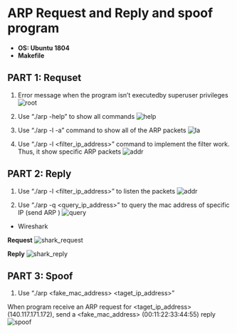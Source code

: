 # ARP Request and Reply and spoof program
- **OS: Ubuntu 1804**
- **Makefile**

## PART 1: Requset
1. Error message when the program isn’t executedby superuser privileges
![root](https://user-images.githubusercontent.com/75157669/117762602-10970480-b25c-11eb-95e9-ff9ea4c8c429.png)

2. Use “./arp -help” to show all commands
![help](https://user-images.githubusercontent.com/75157669/117762980-a0d54980-b25c-11eb-83f5-395ad3bb02cf.png)

3. Use “./arp -l -a” command to show all of the ARP packets
![la](https://user-images.githubusercontent.com/75157669/117763038-b5b1dd00-b25c-11eb-9fb5-3c15f524f106.png)

4. Use “./arp -l <filter_ip_address>” command to implement the filter work. Thus, it show specific ARP packets
![addr](https://user-images.githubusercontent.com/75157669/117763086-cc583400-b25c-11eb-9d8b-a4be5ee07501.png)

## PART 2: Reply
1. Use “./arp -l <filter_ip_address>” to listen the packets
![addr](https://user-images.githubusercontent.com/75157669/117764147-987e0e00-b25e-11eb-885c-99858874b68b.png)

2. Use “./arp -q <query_ip_address>” to query the mac address of specific IP (send ARP )
![query](https://user-images.githubusercontent.com/75157669/117764197-ad5aa180-b25e-11eb-8515-9a323d28ae08.png)

- Wireshark

**Request**
![shark_request](https://user-images.githubusercontent.com/75157669/117764388-f90d4b00-b25e-11eb-85c6-c107bf38682d.png)

**Reply**
![shark_reply](https://user-images.githubusercontent.com/75157669/117764407-ff9bc280-b25e-11eb-8540-9e79291dfeae.png)

## PART 3: Spoof
1. Use “./arp <fake_mac_address> <taget_ip_address>” 

When program receive an ARP request for <taget_ip_address> (140.117.171.172), send a <fake_mac_address> (00:11:22:33:44:55) reply
![spoof](https://user-images.githubusercontent.com/75157669/117764905-c6178700-b25f-11eb-971b-448de7c0f709.png)

